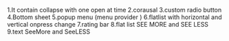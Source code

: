 1.It contain collapse with one open at time
2.corausal
3.custom radio button
4.Bottom sheet
5.popup menu (menu provider )
6.flatlist with horizontal and vertical onpress change
7.rating bar
8.flat list SEE MORE and SEE LESS
9.text SeeMore and SeeLESS

